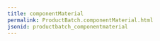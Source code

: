 ```yaml
---
title: componentMaterial
permalink: ProductBatch.componentMaterial.html
jsonid: productbatch_componentmaterial
---
```

